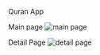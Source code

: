 Quran App

Main page
![main page](https://github.com/misnaaaaws/final-mobile/assets/127067056/141cb27c-f989-41d0-a069-823321f014d4)

Detail Page
![detail page](https://github.com/misnaaaaws/final-mobile/assets/127067056/3cff0a90-5296-4df8-b357-e8e8f7d15bd3)
